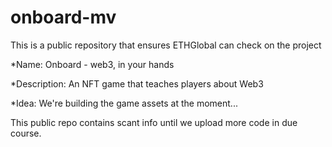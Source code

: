 # onboard-mv
This is a public repository that ensures ETHGlobal can check on the project

*Name: Onboard - web3, in your hands

*Description: An NFT game that teaches players about Web3

*Idea: We're building the game assets at the moment...

This public repo contains scant info until we upload more code in due course.
